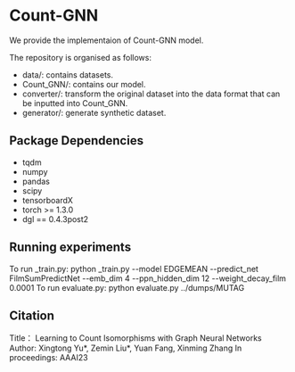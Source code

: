 
# Count-GNN
We provide the implementaion of Count-GNN model.

The repository is organised as follows:
- data/: contains datasets.
- Count_GNN/: contains our model.
- converter/: transform the original dataset into the data format that can be inputted into Count_GNN.
- generator/: generate synthetic dataset.

## Package Dependencies

* tqdm
* numpy
* pandas
* scipy
* tensorboardX
* torch >= 1.3.0
* dgl == 0.4.3post2

## Running experiments

To run _train.py:
python _train.py --model EDGEMEAN --predict_net FilmSumPredictNet --emb_dim 4 --ppn_hidden_dim 12 --weight_decay_film 0.0001
To run evaluate.py:
python evaluate.py ../dumps/MUTAG

## Citation
Title： Learning to Count Isomorphisms with Graph Neural Networks
Author: Xingtong Yu*, Zemin Liu*, Yuan Fang, Xinming Zhang
In proceedings: AAAI23
